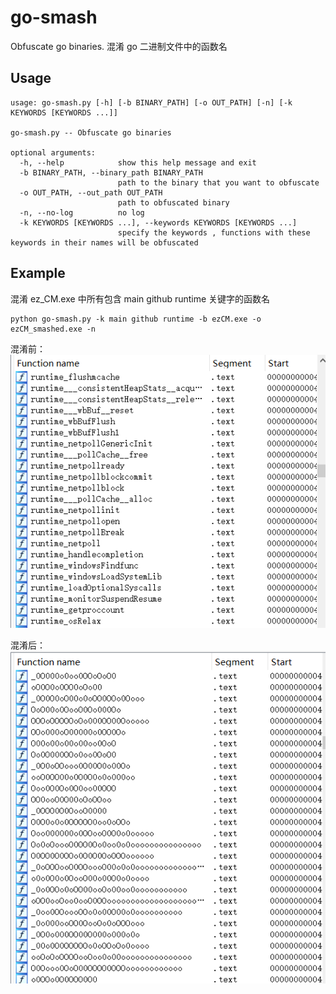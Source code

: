 # go-smash
Obfuscate go binaries. 混淆 go 二进制文件中的函数名  

## Usage  
```console
usage: go-smash.py [-h] [-b BINARY_PATH] [-o OUT_PATH] [-n] [-k KEYWORDS [KEYWORDS ...]]

go-smash.py -- Obfuscate go binaries

optional arguments:
  -h, --help            show this help message and exit
  -b BINARY_PATH, --binary_path BINARY_PATH
                        path to the binary that you want to obfuscate
  -o OUT_PATH, --out_path OUT_PATH
                        path to obfuscated binary
  -n, --no-log          no log
  -k KEYWORDS [KEYWORDS ...], --keywords KEYWORDS [KEYWORDS ...]
                        specify the keywords , functions with these keywords in their names will be obfuscated
```

## Example  
混淆 ez_CM.exe 中所有包含 main github runtime 关键字的函数名
```console
python go-smash.py -k main github runtime -b ezCM.exe -o ezCM_smashed.exe -n
```
混淆前：  
![](./pic/before.png)  

混淆后：  
![](./pic/after.png)


